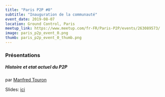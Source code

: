 ```yaml
---
title: "Paris P2P #0"
subtitle: "Inauguration de la communauté"
event_date: 2019-08-07
location: Ground Control, Paris
meetup_link: https://www.meetup.com/fr-FR/Paris-P2P/events/263089573/
image: paris_p2p_event_0.png
thumb: paris_p2p_event_0_thumb.png
---
```


### <i class="far fa-presentation"></i>Présentations

##### Histoire et etat actuel du P2P

par [Manfred Touron](https://manfred.life)

Slides: [ici](https://docs.google.com/presentation/d/1EASD86eqXRVhB_rLGqVvsWJ2l_Pl9hRbmXIB5wqFvzE)

